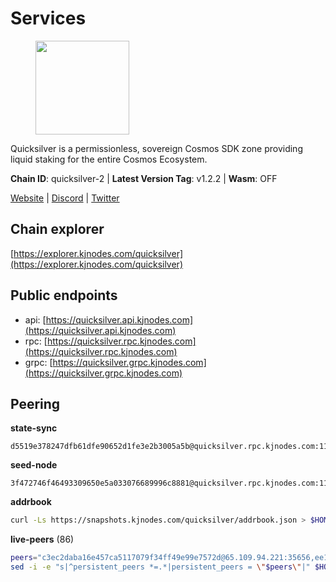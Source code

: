 # Services

<figure><img src="https://raw.githubusercontent.com/kj89/testnet_manuals/main/pingpub/logos/quicksilver.png" width="150" alt=""><figcaption></figcaption></figure>

Quicksilver is a permissionless, sovereign Cosmos SDK zone providing liquid staking for the entire Cosmos Ecosystem.

**Chain ID**: quicksilver-2 | **Latest Version Tag**: v1.2.2 | **Wasm**: OFF

[Website](https://quicksilver.zone) | [Discord](https://discord.gg/quicksilverprotocol) | [Twitter](https://twitter.com/quicksilverzone)


## Chain explorer
[https://explorer.kjnodes.com/quicksilver](https://explorer.kjnodes.com/quicksilver)

## Public endpoints

* api: [https://quicksilver.api.kjnodes.com](https://quicksilver.api.kjnodes.com)
* rpc: [https://quicksilver.rpc.kjnodes.com](https://quicksilver.rpc.kjnodes.com)
* grpc: [https://quicksilver.grpc.kjnodes.com](https://quicksilver.grpc.kjnodes.com)

## Peering

**state-sync**

```text
d5519e378247dfb61dfe90652d1fe3e2b3005a5b@quicksilver.rpc.kjnodes.com:11656
```

**seed-node**

```text
3f472746f46493309650e5a033076689996c8881@quicksilver.rpc.kjnodes.com:11659
```

**addrbook**
```bash
curl -Ls https://snapshots.kjnodes.com/quicksilver/addrbook.json > $HOME/.quicksilverd/config/addrbook.json
```

**live-peers** (86)
```bash
peers="c3ec2daba16e457ca5117079f34ff49e99e7572d@65.109.94.221:35656,ee14b4bbeb436056952c8e4e7c84826dfb92143b@65.109.105.17:26656,d9f4546f14e94f81c7766542548ee1776f9f66ce@65.108.238.203:43656,e50848e299c7909245a9af690341ff27e21f7b69@65.109.49.111:56656,d9bfa29e0cf9c4ce0cc9c26d98e5d97228f93b0b@65.109.88.38:11656,93593a7315477ecc0d0d072aac87fa7630ab6b2b@95.217.122.80:22656,4559f4c24037bfad4791b2a6d6d5c769a16cad53@65.109.92.79:15656,a1f5e0b68f36091d5fc8f30aba914b6c191f21fa@65.108.128.201:11156,cc091c4d385e449a718fb252de800a9caf01913f@95.217.225.212:11656,ac610f4907efb3e04f4f9915ca3ed91ab0273573@65.108.85.218:26656,d6246909abf0c5e82f48ce6f623cba587b899e15@217.160.246.138:26656,b71ddbe0702383c73128f759a910a6d55ccee3b6@46.4.112.18:11656,6785dbb8a0138600e0e0faaa77baa375451b38bb@162.55.132.48:15620,ef9c9b1952f245fbb24603d5a1f643041bec7af7@141.95.65.26:29986,0914b21ef0c3b325a82a37e58107d1271f201258@162.55.194.205:11656,6da58393fe484687bc5f3067a891717f0e7d0760@167.235.15.79:26656,43b97f492bf47b455b7b275c396b1840f4eb336d@142.132.139.101:26656,46a0c8717148c4a4aa86eaaa9727e7bc6bb8e70c@49.12.7.7:26656,0b9833206c8967ac8ac0e1a407bedfe378b1a5f3@5.135.140.46:26656,3a5d0b97feb595375c24665dcf17d793be129e8b@51.89.155.2:28656,4aa307d4ce413837a3da019e966d8115fb4c1467@198.244.229.218:26656,1fa96b3e411a4ec5c6dd54389b6e7dff034f45c9@91.223.3.188:26656,c0beca70dbd3ef5bb433f7aa280d56d2a150bbd3@95.214.52.144:26656,d178ae941508840ef4f1f20f0b844768cd9a530a@65.108.137.39:26656,161f453c9ff27f3120ec5078f56b505316fbc720@65.108.6.45:61156,05241d21ff9e7c699bbdb4faa73da1860b6d8cd7@128.199.85.168:26656,5e2b0913543b7e1e070e32326d5d901b456b2190@146.19.24.133:26656,0a226e70ceb7a4123e66216d1ed83ef22ed8a187@185.119.118.118:2000,b212d5740b2e11e54f56b072dc13b6134650cfb5@169.155.168.98:26656,3ba7f30133325b93017eef26172aa6bf8d38f68b@144.91.70.158:36656,5f0c0411e34e1c7d0b9c53749d90a923b5e8c625@65.21.133.125:35656,d75cc94387129a70ec609cb1fe416d4f5f543250@65.108.234.22:26656,9bd8172552086e445ae72386568ec6b452d6ef23@144.91.80.32:11656,ec076ff33f2986d064b78602e2ccd2c925bf761e@161.97.82.203:26256,9bab3f1a766f00a80256593fb6e94339fadfa5e5@65.108.125.236:26616,e1b058e5cfa2b836ddaa496b10911da62dcf182e@138.201.8.248:26656,c83255ae59dc358a9b2cb908058e8affe46eaaff@65.108.193.249:2390,2de4190c0e42a04f4cfb962c76ea90bf179a0b84@95.216.46.251:26656,1666edd79b9dbf99344b58019a2d062c3979b5e2@176.9.188.21:26656,a1688942f8e51e3a372bbf0123d4a0326377e5ba@54.37.129.164:48656,1b569bf57da79df4f85d207a161a97626988af76@65.109.92.241:20026,ebafaa0d0087ecfc785b095d6a91a67a12eecd80@5.9.100.25:26656,0d92ed4e041916b60a5a2db934e259447d9a0479@65.108.13.185:27262,9bd2b7e39fb0d823402f22c90e3000fdf3cd05bf@88.99.104.180:26656,09f16a08fb0da3a20a7bc0212e3bc4645b04918c@65.21.142.30:28656,58fe3a7b075e7302f8b46b8171a0aa19ff4a427a@65.108.195.29:31126,271419d3eb3878c902ebb0064490ad702d9d067f@144.76.145.150:26656,1be3e5e90749396a3c2a07584a7c07337983d042@95.214.53.46:56656,0865ef3e5a613f75f17a0092bd47e71d8c171124@51.222.44.116:15656,61d96fee29a9615c208c4db72526d23b45094cb4@65.108.195.30:36656,79b214369c8f52c2d33cf79fc1897677b24cf8cb@94.130.240.229:2000,2c658378f5356e39ecea6947eb312f45a8ccfde1@142.132.199.211:26654,443ad7c991b2915b620673b10206c92e2b4040e0@173.67.177.120:26656,e3dd956ac4081ba42ae3d038edd6d80ddf092751@198.199.90.99:26656,daf13ad58753b30cae8080217167d48b5b5137b4@78.107.234.44:26656,83af423a1bc0d6696b831e0c29f3f2a7b25f6ab6@95.214.55.46:21609,663134c4999f4f9fc59879eaaebbb332e91e2160@45.34.1.114:33656,e3f8ffcdcf2f7e15a702ee72a87d4a48ab206057@148.72.153.85:26656,f73b2b887e7d1c01a3d753db359a0058e634e767@65.108.201.154:2090,3bd708547317e9efd8d63d8a51c5bc32d11f4840@138.201.32.103:26656,0c1d930abb6561cab37b9df5bc6af285e311ab0f@65.108.109.240:26656,2997545ee6e919aa9a9f7bbb8e1933e4c53b3993@188.40.59.225:26656,149a25417349d70f5e5127a5eb634dbfaf6e6c3a@142.165.207.19:56656,0a3860f9d3c27b34910fe8660240ae55699b55c2@84.244.95.245:26656,4aa6607f87ad0b458526d3405731e71553cf275c@219.100.163.35:26656,8af9b9d86faaa41e5036b8ea143e63acb88a4a59@95.217.109.223:36656,0453c08d4e19d9a310961d7a64c2c1dda9fc5616@95.214.53.37:26656,679f56feb7f4f91d46a92d0eb474d1dc43466d18@213.239.215.59:29986,e1a24aaba30a8ff21e52fed92b96b36156b52e80@51.161.208.88:26656,ef1cb5bff5b76957f02636a30d5d85d861a35dbe@65.109.92.240:21026,64112911cda67dd6566763c49bddadfee2631bd1@188.165.205.120:11656,ee93bb021a0b3ba92129a95230619490fa12c024@164.68.125.243:36656,2c64f16113722e29c14db3bba555128ad3f713a7@95.217.202.49:31656,65b1a372b38661db4ff450ed03c195a17bbade08@65.109.27.75:46656,8ebd6e7c74a9c36a175f9a86148354b378a4f387@185.248.24.16:26656,d833117894c10ec4d79460904ac565b7ccbcfa26@65.109.19.176:26656,c7fca1b4d883e7eabe6b6c87db42c47a74b92244@65.109.21.76:26656,bbb6a02a90ef98975525d9bd7137511e18edddc1@141.95.99.81:26656,51070ba609ede6d7eb334b8cf0ed585f2b1ab66b@135.181.76.99:26656,972f5e4b3c977bb6fb73138f9d4d5be5b5aca6c7@65.108.159.225:26656,c8cede2868d78b0eb29700f28c73847bb548eacb@65.108.97.58:2336,d22c450ef79e019dc702d9098ff09f02294e6dff@65.109.37.58:26656,ebc272824924ea1a27ea3183dd0b9ba713494f83@195.3.220.136:27026,83435bc3cbb0204188c666259ccebcd73ac33ec8@65.109.139.182:11656,ae44851a5d63d70382c1621bc7727db2a40d10d0@88.99.164.158:21026,03f8f542594292401d2378cc8dffb8ec92ab9b07@73.129.182.254:26656"
sed -i -e "s|^persistent_peers *=.*|persistent_peers = \"$peers\"|" $HOME/.quicksilverd/config/config.toml
```
